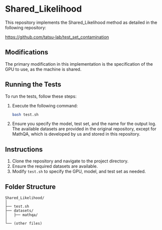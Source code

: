 # Shared_Likelihood

This repository implements the Shared_Likelihood method as detailed in the following repository:

https://github.com/tatsu-lab/test_set_contamination

## Modifications

The primary modification in this implementation is the specification of the GPU to use, as the machine is shared.

## Running the Tests

To run the tests, follow these steps:

1. Execute the following command:

   ```bash
   bash test.sh
   ```

2. Ensure you specify the model, test set, and the name for the output log. The available datasets are provided in the original repository, except for MathQA, which is developed by us and stored in this repository.

## Instructions

1. Clone the repository and navigate to the project directory.
2. Ensure the required datasets are available.
3. Modify `test.sh` to specify the GPU, model, and test set as needed.


## Folder Structure

```
Shared_Likelihood/
│
├── test.sh
├── datasets/
│   ├── mathqa/
│
└── (other files)
```

